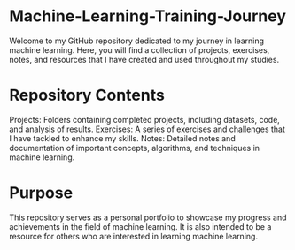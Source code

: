 # Machine-Learning-Training-Journey

Welcome to my GitHub repository dedicated to my journey in learning machine learning. 
Here, you will find a collection of projects, exercises, notes, and resources that I have created and used throughout my studies.

# Repository Contents
Projects: Folders containing completed projects, including datasets, code, and analysis of results.
Exercises: A series of exercises and challenges that I have tackled to enhance my skills.
Notes: Detailed notes and documentation of important concepts, algorithms, and techniques in machine learning.

# Purpose
This repository serves as a personal portfolio to showcase my progress and achievements in the field of machine learning. It is also intended to be a resource for others who are interested in learning machine learning.
